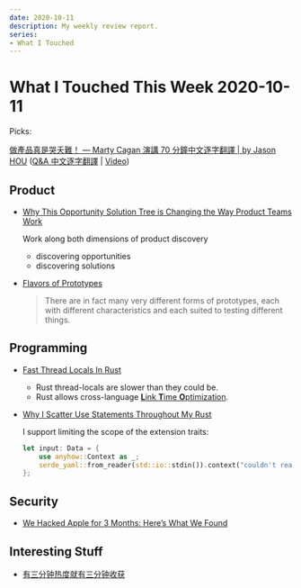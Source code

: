 ```yaml
---
date: 2020-10-11
description: My weekly review report.
series:
- What I Touched
---
```


# What I Touched This Week 2020-10-11

Picks:

[做產品真是哭夭難！ — Marty Cagan 演講 70 分鐘中文逐字翻譯 | by Jason HOU](https://medium.com/3pm-lab/marty-cagan-producttank-taipei-speech-933e7dfc13af) ([Q&A 中文逐字翻譯](https://medium.com/3pm-lab/marty-cagan-producttank-taipei-speech-qna-f4c9a6434c7c) | [Video](https://www.youtube.com/watch?v=99go9sKp70I))

<!--more-->

## Product

* [Why This Opportunity Solution Tree is Changing the Way Product Teams Work](https://www.producttalk.org/2016/08/opportunity-solution-tree/)

    Work along both dimensions of product discovery

    * discovering opportunities
    * discovering solutions

* [Flavors of Prototypes](https://svpg.com/flavors-of-prototypes/)

    > There are in fact many very different forms of prototypes, each with different characteristics and each suited to testing different things.

## Programming

* [Fast Thread Locals In Rust](https://matklad.github.io//2020/10/03/fast-thread-locals-in-rust.html)

    * Rust thread-locals are slower than they could be.
    * Rust allows cross-language [**L**ink **T**ime **O**ptimization](https://doc.rust-lang.org/rustc/linker-plugin-lto.html).

* [Why I Scatter Use Statements Throughout My Rust](https://tarquin-the-brave.github.io/blog/posts/rust_use_statements/)

    I support limiting the scope of the extension traits:

    ```rust
    let input: Data = {
        use anyhow::Context as _;
        serde_yaml::from_reader(std::io::stdin()).context("couldn't read stdin")?
    };
    ```

## Security

* [We Hacked Apple for 3 Months: Here’s What We Found](https://samcurry.net/hacking-apple/)

## Interesting Stuff

* [有三分钟热度就有三分钟收获](https://twitter.com/doitian/status/1314481306852626433)
